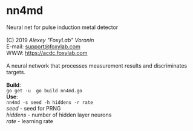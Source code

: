 # nn4md
Neural net for pulse induction metal detector<br/>
<br/>
(C) 2019 *Alexey "FoxyLab" Voronin*<br/>
E-mail: support@foxylab.com<br/>
WWW: https://acdc.foxylab.com<br/>
<br/>
A neural network that processes measurement results and discriminates targets.<br/>
<br/>
**Build**:<br/>
`go get -u 
go build nn4md.go`
<br/>
**Use**:<br/>
`nn4md -s seed -h hiddens -r rate`<br/>
*seed* - seed for PRNG<br/>
*hiddens* - number of hidden layer neurons<br/>
*rate* - learning rate<br/>

